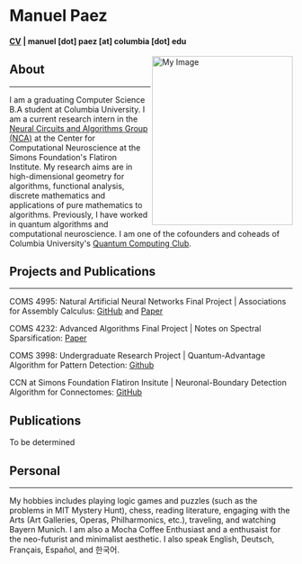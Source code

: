 # Manuel Paez 
#### [CV](https://mannypaeza.github.io/Resume_ManuelPaez.pdf) | manuel [dot] paez [at] columbia [dot] edu 
<img align="right" src="https://mannypaeza.github.io/portrait_jan2023.jpg" alt="My Image" width="250" height="300">

## About
------
I am a graduating Computer Science B.A student at Columbia University. I am a current research intern in the [Neural Circuits and Algorithms Group (NCA)](https://www.simonsfoundation.org/flatiron/center-for-computational-neuroscience/neural-circuits-and-algorithms/) at the Center for Computational Neuroscience at the Simons Foundation's Flatiron Institute. My research aims are in high-dimensional geometry for algorithms, functional analysis, discrete mathematics and applications of pure mathematics to algorithms. Previously, I have worked in quantum algorithms and computational neuroscience. I am one of the cofounders and coheads of Columbia University's [Quantum Computing Club](https://cuquantumcomputingclub.github.io/). 

## Projects and Publications
------
COMS 4995: Natural Artificial Neural Networks Final Project | Associations for Assembly Calculus: [GitHub](https://github.com/mannypaeza/assemblies) and [Paper](https://mannypaeza.github.io/FinalPaper_NaturalArtificialNN.pdf)

COMS 4232: Advanced Algorithms Final Project | Notes on Spectral Sparsification: [Paper](https://mannypaeza.github.io/COMS4232_finalproject_paezcunninghamnatan)

COMS 3998: Undergraduate Research Project | Quantum-Advantage Algorithm for Pattern Detection: [Github](https://github.com/mannypaeza/quantum_mbalgorithm_gravsearch)

CCN at Simons Foundation Flatiron Insitute | Neuronal-Boundary Detection Algorithm for Connectomes: [GitHub](https://github.com/flatironinstitute/neutorch/boundary-augmentation)

## Publications

To be determined

## Personal
------

My hobbies includes playing logic games and puzzles (such as the problems in MIT Mystery Hunt), chess, reading literature, engaging with the Arts (Art Galleries, Operas, Philharmonics, etc.), traveling, and watching Bayern Munich. I am also a Mocha Coffee Enthusiast and a enthusaist for the neo-futurist and minimalist aesthetic. I also speak English, Deutsch, Français, Español, and 한국어. 
